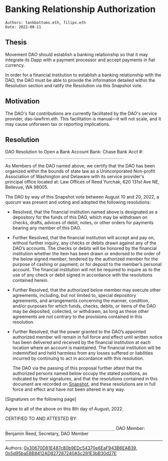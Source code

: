 # Banking Relationship Authorization

```
Authors: tankbottoms.eth, filipv.eth
Date: 2022-08-11
```

## Thesis

Movement DAO should establish a banking relationship so that it may integrate its Dapp with a payment processor and accept payments in fiat currency.

In order for a financial institution to establish a banking relationship with the DAO, the DAO must be able to provide the information detailed within the Resolution section and ratify the Resolution via this Snapshot vote.

## Motivation

The DAO's fiat contributions are currently facilitated by the DAO's service provider, dao-lawfirm.eth. This facilitation is manual—it will not scale, and it may cause unforseen tax or reporting implications.

## Resolution

DAO Resolution to Open a Bank Account
Bank: Chase Bank
Acct #: `_____________________________________________________`

As Members of the DAO named above, we certify that the DAO has been organized within the bounds of state law as a Unincorporated Non-profit Association of Washington and Delaware with its service provider's principal office located at: Law Offices of Reed Yurchak, 620 131st Ave NE, Bellevue, WA 98005.

The DAO by way of this Snapshot vote between August 10 and 20, 2022, a quorum was present and voting and adopted the following resolutions:

-   Resolved, that the financial institution named above is designated as a depository for the funds of this DAO, which may be withdrawn on checks, drafts, advices of debit, notes, or other orders for payments bearing any member of this DAO.
-   Further Resolved, that the financial institution will accept and pay on, without further inquiry, any checks or debits drawn against any of the DAO’s accounts. The checks or debits will be honored by the financial institution whether the item has been drawn or endorsed to the order of the below signed member; tendered by the authorized member for the purpose of cashing or payment; or for deposit to the member’s personal account. The financial institution will not be required to inquire as to the use of any check or debit signed in accordance with the resolutions contained herein.
-   Further Resolved, that the authorized below member may execute other agreements, including, but not limited to, special depository agreements, and arrangements concerning the manner, condition, and/or purposes for which funds, checks, debits, or items of the DAO may be deposited, collected, or withdrawn, as long as these other agreements are not contrary to the provisions contained in this resolution.
-   Further Resolved, that the power granted to the DAO’s appointed authorized member will remain in full force and effect until written notice has been delivered and received by the financial institution at each location where an account is maintained. The financial institution will be indemnified and held harmless from any losses suffered or liabilities incurred by continuing to act in accordance with this resolution.

    The DAO via the passing of this proposal further attest that the authorized persons named below occupy the stated positions, as indicated by their signatures, and that the resolutions contained in this document are recorded on [Snapshot](https://snapshot.org/#/movedao.eth), and these resolutions are in full force and effect and have not been altered in any way.

[Signatures on the following page]

Agree to all of the above on this 8th day of August, 2022.

CERTIFIED TO AND ATTESTED BY:

`_________________________________________________`
DAO Member: Benjamin Reed, Secretary, DAO Member

---

Authors: [0x30670D81E487c80b9EDc54370e6EaF943B6EAB39](https://etherscan.io/address/0x30670d81e487c80b9edc54370e6eaf943b6eab39), [0x5d95baEBB8412AD827287240A5c281E3bB30d27E](https://etherscan.io/address/0x5d95baEBB8412AD827287240A5c281E3bB30d27E)
